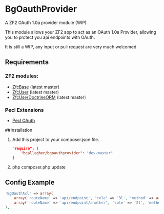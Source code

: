BgOauthProvider
===============

A ZF2 OAuth 1.0a provider module (WIP)

This module allows your ZF2 app to act as an OAuth 1.0a Provider, allowing you to protect you api endpoints with OAuth.

It is still a WIP, any input or pull request are very much welcomed.

## Requirements
### ZF2 modules: 
* [ZfcBase](https://github.com/ZF-Commons/ZfcBase) (latest master)
* [ZfcUser](https://github.com/ZF-Commons/ZfcUser) (latest master)
* [ZfcUserDoctrineORM](https://github.com/ZF-Commons/ZfcUserDoctrineORM) (latest master)

### Pecl Extensions
* [Pecl OAuth](http://pecl.php.net/package/oauth)

##Installation

1. Add this project to your composer.json file.

    ```json
    "require": {
        "bgallagher/bgoauthprovider": "dev-master"
    }
    ```

2. php composer.php update

## Config Example

```php
'BgOauthAcl' => array(
    array('routeName' => 'api/endpoint', 'role' => '3l', 'method' => array('post')),
    array('routeName' => 'api/endpoint/another', 'role' => '2l', 'method' => array('delete')),
),
```
